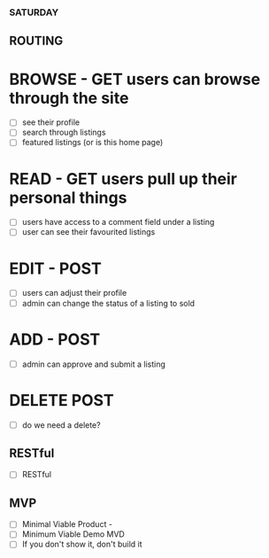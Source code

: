 ### SATURDAY

## ROUTING
# BROWSE - GET users can browse through the site
- [ ] see their profile
- [ ] search through listings
- [ ] featured listings (or is this home page)
# READ - GET users pull up their personal things
- [ ] users have access to a comment field under a listing
- [ ] user can see their favourited listings
# EDIT - POST
- [ ] users can adjust their profile
- [ ] admin can change the status of a listing to sold
# ADD - POST
- [ ] admin can approve and submit a listing
# DELETE POST
- [ ] do we need a delete?

## RESTful
- [ ] RESTful

## MVP
- [ ] Minimal Viable Product - 
- [ ] Minimum Viable Demo MVD
- [ ] If you don't show it, don't build it

